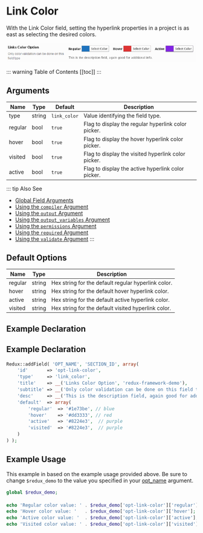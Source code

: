 # Link Color

With the Link Color field, setting the hyperlink properties in a project is as east as selecting the desired colors.

<span style="display:block;text-align:center">![](./img/link_color.png)</span>

::: warning Table of Contents
[[toc]]
:::

## Arguments
|Name|Type|Default|Description|
|--- |--- |--- |--- |
|type|string|`link_color`|Value identifying the field type.|
|regular|bool|`true`|Flag to display the regular hyperlink color picker.|
|hover|bool|`true`|Flag to display the hover hyperlink color picker.|
|visited|bool|`true`|Flag to display the visited hyperlink color picker.|
|active|bool|`true`|Flag to display the active hyperlink color picker.|

::: tip Also See
- [Global Field Arguments](../configuration/fields/arguments.md)
- [Using the `compiler` Argument](../configuration/fields/compiler.md)
- [Using the `output` Argument](../configuration/fields/output.md)
- [Using the `output_variables` Argument](../configuration/fields/output-variables.md)
- [Using the `permissions` Argument](../configuration/fields/permissions.md)
- [Using the `required` Argument](../configuration/fields/required.md)
- [Using the `validate` Argument](../configuration/fields/validate.md)
:::


## Default Options
|Name|Type|Description|
|--- |--- |--- |
|regular|string|Hex string for the default regular hyperlink color.|
|hover|string|Hex string for the default hover hyperlink color.|
|active|string|Hex string for the default active hyperlink color.|
|visited|string|Hex string for the default visited hyperlink color.|


## Example Declaration
<script>
import builder from './link-color.json';
export default {
    data () {
        return {
            builder: builder,
            defaults: {}
        };
    }
}
</script>
<builder :builder_json="builder" :builder_defaults="defaults" />

## Example Declaration
```php
Redux::addField( 'OPT_NAME', 'SECTION_ID', array(
    'id'       => 'opt-link-color',
    'type'     => 'link_color',
    'title'    => __('Links Color Option', 'redux-framework-demo'),
    'subtitle' => __('Only color validation can be done on this field type', 'redux-framework-demo'),
    'desc'     => __('This is the description field, again good for additional info.', 'redux-framework-demo'),
    'default'  => array(
        'regular'  => '#1e73be', // blue
        'hover'    => '#dd3333', // red
        'active'   => '#8224e3',  // purple
        'visited'  => '#8224e3',  // purple
    )
) );
```

## Example Usage
This example in based on the example usage provided above. Be sure to change `$redux_demo` to the value you specified in your [opt_name](../configuration/global_arguments.md#opt_name) argument.

```php
global $redux_demo;

echo 'Regular color value: ' . $redux_demo['opt-link-color']['regular'];
echo 'Hover color value: '   . $redux_demo['opt-link-color']['hover'];
echo 'Active color value: '  . $redux_demo['opt-link-color']['active'];
echo 'Visited color value: ' . $redux_demo['opt-link-color']['visited'];
```

